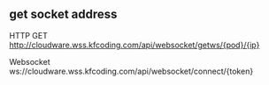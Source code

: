 ## get socket address

HTTP GET  http://cloudware.wss.kfcoding.com/api/websocket/getws/{pod}/{ip}

Websocket   ws://cloudware.wss.kfcoding.com/api/websocket/connect/{token}